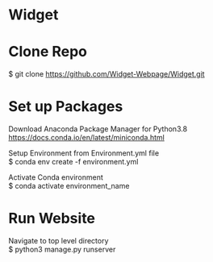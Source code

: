 # Widget

# Clone Repo
$ git clone https://github.com/Widget-Webpage/Widget.git

# Set up Packages
Download Anaconda Package Manager for Python3.8\
https://docs.conda.io/en/latest/miniconda.html

Setup Environment from Environment.yml file\
$ conda env create -f environment.yml 

Activate Conda environment\
$ conda activate environment_name

# Run Website
Navigate to top level directory\
$ python3 manage.py runserver
